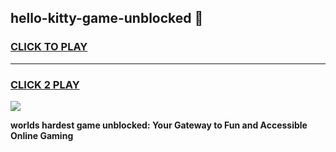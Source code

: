 
## hello-kitty-game-unblocked 👋
<h3>
<a href="https://premium.freeplayer.one?title=hello-kitty-game-unblocked&ref=14F">CLICK TO PLAY</a></h3>
<hr>

<h3>
<a href="https://premium.freeplayer.one?title=hello-kitty-game-unblocked&ref=14F">CLICK 2 PLAY</a>
  
</h3>

<a href="https://premium.freeplayer.one?title=hello-kitty-game-unblocked&ref=12F/"><img src="https://clearcache.store/games.png"></a>


**worlds hardest game unblocked: Your Gateway to Fun and Accessible Online Gaming**
